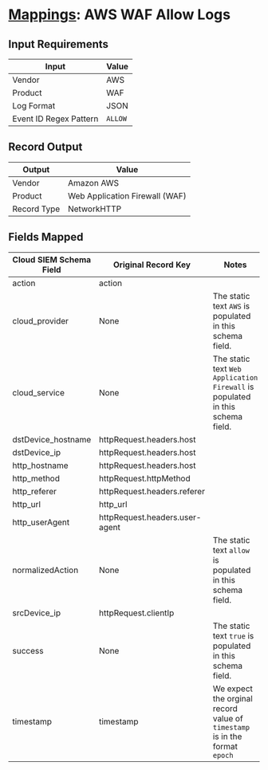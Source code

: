 # [Mappings](README.md): AWS WAF Allow Logs

## Input Requirements

|Input|Value|
|-----|-----|
|Vendor|AWS|
|Product|WAF|
|Log Format|JSON|
|Event ID Regex Pattern|`ALLOW`|

## Record Output

|Output|Value|
|------|-----|
|Vendor|Amazon AWS|
|Product|Web Application Firewall (WAF)|
|Record Type|NetworkHTTP|

## Fields Mapped

|Cloud SIEM Schema Field|Original Record Key|Notes|
|-----------------------|-------------------|-----|
|action|action||
|cloud_provider|None|The static text `AWS` is populated in this schema field.|
|cloud_service|None|The static text `Web Application Firewall` is populated in this schema field.|
|dstDevice_hostname|httpRequest.headers.host||
|dstDevice_ip|httpRequest.headers.host||
|http_hostname|httpRequest.headers.host||
|http_method|httpRequest.httpMethod||
|http_referer|httpRequest.headers.referer||
|http_url|http_url||
|http_userAgent|httpRequest.headers.user-agent||
|normalizedAction|None|The static text `allow` is populated in this schema field.|
|srcDevice_ip|httpRequest.clientIp||
|success|None|The static text `true` is populated in this schema field.|
|timestamp|timestamp|We expect the orginal record value of `timestamp` is in the format `epoch`|

